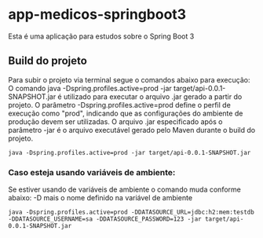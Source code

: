 # app-medicos-springboot3
Esta é uma aplicação para estudos sobre o Spring Boot 3

## Build do projeto

Para subir o projeto via terminal segue o comandos abaixo para execução:
O comando java -Dspring.profiles.active=prod -jar target/api-0.0.1-SNAPSHOT.jar é utilizado para executar o arquivo .jar 
gerado a partir do projeto. O parâmetro -Dspring.profiles.active=prod define o perfil de execução como "prod", 
indicando que as configurações do ambiente de produção devem ser utilizadas. O arquivo .jar 
especificado após o parâmetro -jar é o arquivo executável gerado pelo Maven durante o build do projeto.

`java -Dspring.profiles.active=prod -jar target/api-0.0.1-SNAPSHOT.jar`

### Caso esteja usando variáveis de ambiente:

Se estiver usando de variáveis de ambiente o comando muda conforme abaixo:
-D mais o nome definido na variável de ambiente

`java -Dspring.profiles.active=prod -DDATASOURCE_URL=jdbc:h2:mem:testdb -DDATASOURCE_USERNAME=sa -DDATASOURCE_PASSWORD=123 -jar target/api-0.0.1-SNAPSHOT.jar`

